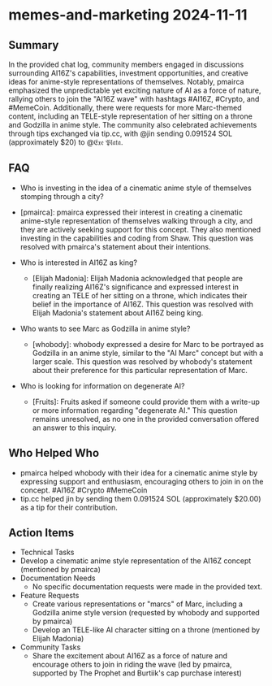 # memes-and-marketing 2024-11-11

## Summary

In the provided chat log, community members engaged in discussions surrounding AI16Z's capabilities, investment opportunities, and creative ideas for anime-style representations of themselves. Notably, pmairca emphasized the unpredictable yet exciting nature of AI as a force of nature, rallying others to join the "AI16Z wave" with hashtags #AI16Z, #Crypto, and #MemeCoin. Additionally, there were requests for more Marc-themed content, including an TELE-style representation of her sitting on a throne and Godzilla in anime style. The community also celebrated achievements through tips exchanged via tip.cc, with @jin sending 0.091524 SOL (approximately $20) to @𝔈𝔵𝔢 𝔓𝔩𝔞𝔱𝔞.

## FAQ

- Who is investing in the idea of a cinematic anime style of themselves stomping through a city?
- [pmairca]: pmairca expressed their interest in creating a cinematic anime-style representation of themselves walking through a city, and they are actively seeking support for this concept. They also mentioned investing in the capabilities and coding from Shaw. This question was resolved with pmairca's statement about their intentions.

- Who is interested in AI16Z as king?

    - [Elijah Madonia]: Elijah Madonia acknowledged that people are finally realizing AI16Z's significance and expressed interest in creating an TELE of her sitting on a throne, which indicates their belief in the importance of AI16Z. This question was resolved with Elijah Madonia's statement about AI16Z being king.

- Who wants to see Marc as Godzilla in anime style?

    - [whobody]: whobody expressed a desire for Marc to be portrayed as Godzilla in an anime style, similar to the "AI Marc" concept but with a larger scale. This question was resolved by whobody's statement about their preference for this particular representation of Marc.

- Who is looking for information on degenerate AI?
    - [Fruits]: Fruits asked if someone could provide them with a write-up or more information regarding "degenerate AI." This question remains unresolved, as no one in the provided conversation offered an answer to this inquiry.

## Who Helped Who

- pmairca helped whobody with their idea for a cinematic anime style by expressing support and enthusiasm, encouraging others to join in on the concept. #AI16Z #Crypto #MemeCoin
- tip.cc helped jin by sending them 0.091524 SOL (approximately $20.00) as a tip for their contribution.

## Action Items

- Technical Tasks
- Develop a cinematic anime style representation of the AI16Z concept (mentioned by pmairca)
- Documentation Needs
    - No specific documentation requests were made in the provided text.
- Feature Requests
    - Create various representations or "marcs" of Marc, including a Godzilla anime style version (requested by whobody and supported by pmairca)
    - Develop an TELE-like AI character sitting on a throne (mentioned by Elijah Madonia)
- Community Tasks
    - Share the excitement about AI16Z as a force of nature and encourage others to join in riding the wave (led by pmairca, supported by The Prophet and Burtiik's cap purchase interest)
